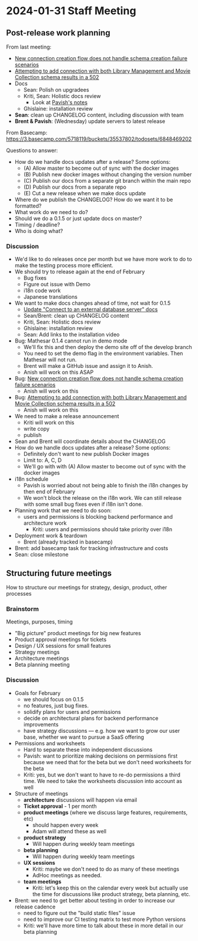 # 2024-01-31 Staff Meeting

## Post-release work planning

From last meeting:

- [New connection creation flow does not handle schema creation failure scenarios](https://github.com/mathesar-foundation/mathesar/issues/3420)
- [Attempting to add connection with both Library Management and Movie Collection schema results in a 502](https://github.com/mathesar-foundation/mathesar/issues/3423)
- Docs
    - Sean: Polish on upgradees
    - Kriti, Sean: Holistic docs review
        - Look at [Pavish's notes](https://hackmd.io/@mathesar/BJv77x-9T)
    - Ghislaine: installation review
- **Sean**: clean up CHANGELOG content, including discussion with team
- **Brent & Pavish**: (Wednesday) update servers to latest release

From Basecamp:
https://3.basecamp.com/5718119/buckets/35537802/todosets/6848469202

Questions to answer:

- How do we handle docs updates after a release? Some options:
    - (A) Allow master to become out of sync with the docker images
    - (B) Publish new docker images without changing the version number
    - (C) Publish our docs from a separate git branch within the main repo
    - (D) Publish our docs from a separate repo
    - (E) Cut a new release when we make docs update
- Where do we publish the CHANGELOG? How do we want it to be formatted?
- What work do we need to do?
- Should we do a 0.1.5 or just update docs on master?
- Timing / deadline?
- Who is doing what?

### Discussion

- We'd like to do releases once per month but we have more work to do to make the testing process more efficient.
- We should try to release again at the end of February
    - Bug fixes
    - Figure out issue with Demo
    - i18n code work
    - Japanese translations
- We want to make docs changes ahead of time, not wait for 0.1.5
    - [Update "Connect to an external database server" docs](https://github.com/mathesar-foundation/mathesar/issues/3428)
    - Sean/Brent: clean up CHANGELOG content
    - Kriti, Sean: Holistic docs review
    - Ghislaine: installation review
    - Sean: Add links to the installation video
- Bug: Mathesar 0.1.4 cannot run in demo mode
    - We'll fix this and then deploy the demo site off of the develop branch
    - You need to set the demo flag in the environment variables. Then Mathesar will not run.
    - Brent will make a GitHub issue and assign it to Anish.
    - Anish will work on this ASAP
- Bug: [New connection creation flow does not handle schema creation failure scenarios](https://github.com/mathesar-foundation/mathesar/issues/3420)
    - Anish will work on this
- Bug: [Attempting to add connection with both Library Management and Movie Collection schema results in a 502](https://github.com/mathesar-foundation/mathesar/issues/3423)
    - Anish will work on this
- We need to make a release announcement
    - Kriti will work on this
    - write copy
    - publish
- Sean and Brent will coordinate details about the CHANGELOG
- How do we handle docs updates after a release? Some options:
    - Definitely don't want to new publish Docker images
    - Limit to: A, C, D
    - We'll go with with (A) Allow master to become out of sync with the docker images
- i18n schedule
    - Pavish is worried about not being able to finish the i18n changes by then end of February
    - We won't block the release on the i18n work. We can still release with some small bug fixes even if i18n isn't done.
- Planning work that we need to do soon:
    - users and permissions is blocking backend performance and architecture work
        - Kriti: users and permissions should take priority over i18n
- Deployment work & teardown
    - Brent (already tracked in basecamp)
- Brent: add basecamp task for tracking infrastructure and costs
- Sean: close milestone

## Structuring future meetings

How to structure our meetings for strategy, design, product, other processes

### Brainstorm

Meetings, purposes, timing

- "Big picture" product meetings for big new features
- Product approval meetings for tickets
- Design / UX sessions for small features
- Strategy meetings
- Architecture meetings
- Beta planning meeting

### Discussion

- Goals for February
    - we should focus on 0.1.5
    - no features, just bug fixes.
    - solidify plans for users and permissions
    - decide on architectural plans for backend performance improvements
    - have strategy discussions — e.g. how we want to grow our user base, whether we want to pursue a SaaS offering
- Permissions and worksheets
    - Hard to separate these into independent discussions
    - Pavish: want to prioritize making decisions on permissions first because we need that for the beta but we don't need worksheets for the beta
    - Kriti: yes, but we don't want to have to re-do permissions a third time. We need to take the worksheets discussion into account as well
- Structure of meetings
    - **architecture** discussions will happen via email
    - **Ticket approval** - 1 per month
    - **product meetings** (where we discuss large features, requirements, etc)
        - should happen every week
        - Adam will attend these as well
    - **product strategy**
        - Will happen during weekly team meetings
    - **beta planning**
        - Will happen during weekly team meetings
    - **UX sessions**
        - Kriti: maybe we don't need to do as many of these meetings
        - AdHoc meetings as needed.
    - **team meetings**
        - Kriti: let's keep this on the calendar every week but actually use the time for discussions like product strategy, beta planning, etc.
- Brent: we need to get better about testing in order to increase our release cadence
    - need to figure out the "build static files" issue
    - need to improve our CI testing matrix to test more Python versions
    - Kriti: we'll have more time to talk about these in more detail in our beta planning
